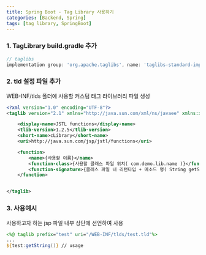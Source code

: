 ```yaml
---
title: Spring Boot - Tag Library 사용하기
categories: [Backend, Spring]
tags: [tag library, SpringBoot]
---
```


### 1. TagLibrary build.gradle 추가

```gradle
// taglibs
implementation group: 'org.apache.taglibs', name: 'taglibs-standard-impl', version: '1.2.5'
```

### 2. tld 설정 파일 추가

WEB-INF/tlds 폴더에 사용할 커스텀 태그 라이브러리 파일 생성

```xml
<?xml version="1.0" encoding="UTF-8"?>
<taglib version="2.1" xmlns="http://java.sun.com/xml/ns/javaee" xmlns:xsi="http://www.w3.org/2001/XMLSchema-instance" xsi:schemaLocation="http://java.sun.com/xml/ns/javaee http://java.sun.com/xml/ns/javaee/web-jsptaglibrary_2_1.xsd">

    <display-name>JSTL functions</display-name>
    <tlib-version>1.2.5</tlib-version>
    <short-name>cLibrary</short-name>
    <uri>http://java.sun.com/jsp/jstl/functions</uri>

    <function>
        <name>{사용할 이름}</name>
        <function-class>{사용할 클래스 파일 위치( com.demo.lib.name )}</function-class>
        <function-signature>{클래스 파일 내 리턴타입 + 메소드 명( String getString() )}</function-signature>
    </function>


</taglib>
```

### 3. 사용예시

사용하고자 하는 jsp 파일 내부 상단에 선언하여 사용

```jsp
<%@ taglib prefix="test" uri="/WEB-INF/tlds/test.tld"%>
...
${test:getString()} // usage
```
